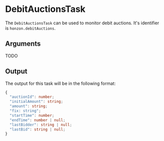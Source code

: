 # DebitAuctionsTask

The `DebitAuctionsTask` can be used to monitor debit auctions. It's identifier is `honzon.debitAuctions`.

## Arguments

TODO

## Output

The output for this task will be in the following format:

```typescript
{
  "auctionId": number;
  "initialAmount": string;
  "amount": string;
  "fix: string";
  "startTime": number;
  "endTime": number | null;
  "lastBidder": string | null;
  "lastBid": string | null;
}
```

